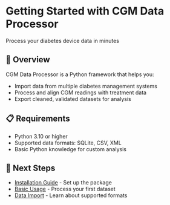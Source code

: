 <div class="hero">
  <h1>Getting Started with CGM Data Processor</h1>
  <p>Process your diabetes device data in minutes</p>
</div>

## 🎯 Overview

<div class="feature-card">
<p>CGM Data Processor is a Python framework that helps you:</p>
<ul>
    <li>Import data from multiple diabetes management systems</li>
    <li>Process and align CGM readings with treatment data</li>
    <li>Export cleaned, validated datasets for analysis</li>
</ul>
</div>

## 📋 Requirements

<div class="feature-card">
<ul>
    <li>Python 3.10 or higher</li>
    <li>Supported data formats: SQLite, CSV, XML</li>
    <li>Basic Python knowledge for custom analysis</li>
</ul>
</div>

## 🚀 Next Steps

<div class="feature-card">
<ul>
    <li><a href="../installation">Installation Guide</a> - Set up the package</li>
    <li><a href="../quickstart/basic">Basic Usage</a> - Process your first dataset</li>
    <li><a href="../quickstart/import">Data Import</a> - Learn about supported formats</li>
</ul>
</div>